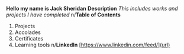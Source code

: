 **Hello my name is Jack Sheridan**
**Description**
*This includes works and projects I have completed*
n/**Table of Contents**
1. Projects
2. Accolades
3. Certificates
4. Learning tools
n/**LinkedIn**
[https://www.linkedin.com/feed/](url)

